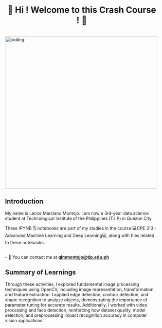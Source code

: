 <h1 align="center">👋 Hi ! Welcome to this Crash Course ! 👋</h1>
<br>
<img align="center" alt="coding" width="500" src="https://i.gifer.com/SHu9.gif">

## Introduction
<p align="left">
My name is Lance Marciano Montojo. I am now a 3rd-year data science student at Technological Institute of the Philippines (T.I.P) in Quezon City.

These IPYNB 🗒 notebooks are part of my studies in the course 💻CPE 313 - Advanced Machine Learning and Deep Learning💻, along with files related to these notebooks.
</p>

<br> - 📧 You can contact me at **qlmmontojo@tip.edu.ph**

## Summary of Learnings
<p align="left">
Through these activities, I explored fundamental image processing techniques using OpenCV, including image representation, transformation, and feature extraction. I applied edge detection, contour detection, and shape recognition to analyze objects, demonstrating the importance of parameter tuning for accurate results. Additionally, I worked with video processing and face detection, reinforcing how dataset quality, model selection, and preprocessing impact recognition accuracy in computer vision applications.
</p>
